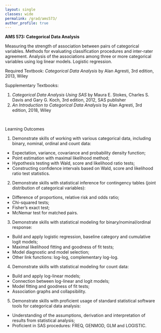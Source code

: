 ```yaml
---
layout: single
classes: wide
permalink: /grad/ams573/
author_profile: true
---
```


**AMS 573: Categorical Data Analysis**

Measuring the strength of association between pairs of categorical variables. Methods for evaluating classification procedures and inter-rater agreement. Analysis of the associations among three or more categorical variables using log linear models. Logistic regression. 

Required Textbook: *Categorical Data Analysis* by Alan Agresti, 3rd edition, 2013, Wiley

Supplementary Textbooks: 
1. *Categorical Data Analysis Using SAS* by Maura E. Stokes, Charles S. Davis and Gary G. Koch, 3rd edition, 2012, SAS publisher
2. *An Introduction to Categorical Data Analysis* by Alan Agresti, 3rd edition, 2018, Wiley

<br/>

Learning Outcomes

1. Demonstrate skills of working with various categorical data, including binary, nominal, ordinal and count data:
  - Expectation, variance, covariance and probability density function;
  - Point estimation with maximal likelihood method;
  - Hypothesis testing with Wald, score and likelihood ratio tests;
  - Constructing confidence intervals based on Wald, score and likelihood ratio test statistics.
2. Demonstrate skills with statistical inference for contingency tables (joint distribution of categorical variables):
  - Difference of proportions, relative risk and odds ratio;
  - Chi-squared tests;
  - Fisher’s exact test;
  - McNemar test for matched pairs.
3. Demonstrate skills with statistical modeling for binary/nominal/ordinal response:
  - Build and apply logistic regression, baseline category and cumulative logit models;
  - Maximal likelihood fitting and goodness of fit tests;
  - Model diagnostic and model selection;
  - Other link functions: log-log, complementary log-log.
4. Demonstrate skills with statistical modeling for count data:
  - Build and apply log-linear models;
  - Connection between log-linear and logit models;
  - Model fitting and goodness of fit tests;
  - Association graphs and collapsibility.
5. Demonstrate skills with proficient usage of standard statistical software tools for categorical data analysis:
  - Understanding of the assumptions, derivation and interpretation of results from statistical analysis;
  - Proficient in SAS procedures: FREQ, GENMOD, GLM and LOGISTIC.

